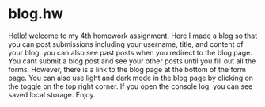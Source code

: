 # blog.hw
Hello! welcome to my 4th homework assignment. Here I made a blog so that you can post submissions including your username, title, and content of your blog. you can also see past posts when you redirect to the blog page. You cant submit a blog post and see your other posts until you fill out all the forms. However, there is a link to the blog page at the bottom of the form page. You can also use light and dark mode in the blog page by clicking on the toggle on the top right corner. If you open the console log, you can see saved local storage. Enjoy.
